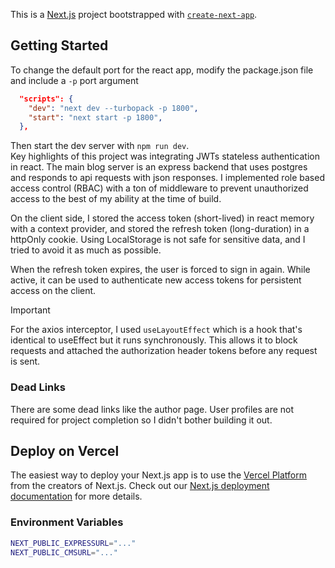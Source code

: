 This is a [Next.js](https://nextjs.org) project bootstrapped with [`create-next-app`](https://nextjs.org/docs/app/api-reference/cli/create-next-app).

## Getting Started
To change the default port for the react app, modify the package.json file and include a `-p` port argument
```json
  "scripts": {
    "dev": "next dev --turbopack -p 1800",
    "start": "next start -p 1800",
  },
```
Then start the dev server with `npm run dev`.
<br>
Key highlights of this project was integrating JWTs stateless authentication in react. The main blog server is an express backend 
that uses postgres and responds to api requests with json responses. I implemented role based access control (RBAC) with a ton 
of middleware to prevent unauthorized access to the best of my ability at the time of build. <br>

On the client side, I stored the access token (short-lived) in react memory with a context provider, and stored the refresh token 
(long-duration) in a httpOnly cookie. Using LocalStorage is not safe for sensitive data, and I tried to avoid it as much as possible.

When the refresh token expires, the user is forced to sign in again. While active, it can be used to authenticate new access tokens 
for persistent access on the client.

> [!Important]
> For the axios interceptor, I used `useLayoutEffect` which is a hook that's identical to useEffect but it runs synchronously.
    This allows it to block requests and attached the authorization header tokens before any request is sent.


### Dead Links
There are some dead links like the author page. User profiles are not required for project completion so I didn't bother building 
it out.


## Deploy on Vercel
The easiest way to deploy your Next.js app is to use the [Vercel Platform](https://vercel.com/new?utm_medium=default-template&filter=next.js&utm_source=create-next-app&utm_campaign=create-next-app-readme) from the creators of Next.js.
Check out our [Next.js deployment documentation](https://nextjs.org/docs/app/building-your-application/deploying) for more details.

### Environment Variables
```bash
NEXT_PUBLIC_EXPRESSURL="..."
NEXT_PUBLIC_CMSURL="..."
```